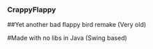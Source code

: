 ### CrappyFlappy


##Yet another bad flappy bird remake (Very old) 

#Made with no libs in Java (Swing based)
